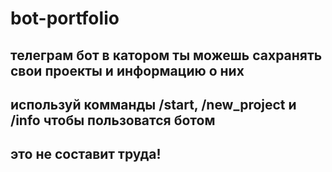 # bot-portfolio
## телеграм бот в катором ты можешь сахранять свои проекты и информацию о них
## используй комманды /start, /new_project и /info чтобы пользоватся ботом
## это не составит труда!
